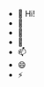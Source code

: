 - 👋 Hi! 
- 👀 
- 🌱 
- 💞️ 
- 📫 
- 😄 
- ⚡ 

<!---
Nhanhoa is a ✨ special ✨ repository because its `README.md` (this file) appears on your GitHub profile.
You can click the Preview link to take a look at your changes.
--->
